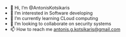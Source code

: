 - 👋 Hi, I’m @AntonisKotsikaris
- 👀 I’m interested in Software developing 
- 🌱 I’m currently learning CLoud computing 
- 💞️ I’m looking to collaborate on security systems 
- 📫 How to reach me antonis.g.kotsikaris@gmail.com

<!---
AntonisKotsikaris/AntonisKotsikaris is a ✨ special ✨ repository because its `README.md` (this file) appears on your GitHub profile.
You can click the Preview link to take a look at your changes.
--->
